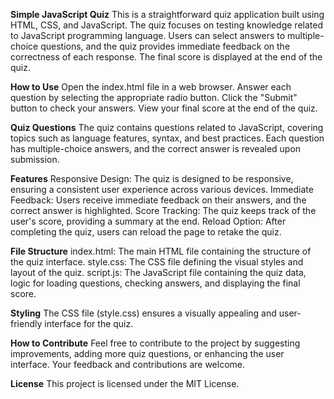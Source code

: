 
**Simple JavaScript Quiz**
This is a straightforward quiz application built using HTML, CSS, and JavaScript. The quiz focuses on testing knowledge related to JavaScript programming language. Users can select answers to multiple-choice questions, and the quiz provides immediate feedback on the correctness of each response. The final score is displayed at the end of the quiz.

**How to Use**
Open the index.html file in a web browser.
Answer each question by selecting the appropriate radio button.
Click the "Submit" button to check your answers.
View your final score at the end of the quiz.

**Quiz Questions**
The quiz contains questions related to JavaScript, covering topics such as language features, syntax, and best practices. Each question has multiple-choice answers, and the correct answer is revealed upon submission.

**Features**
Responsive Design: The quiz is designed to be responsive, ensuring a consistent user experience across various devices.
Immediate Feedback: Users receive immediate feedback on their answers, and the correct answer is highlighted.
Score Tracking: The quiz keeps track of the user's score, providing a summary at the end.
Reload Option: After completing the quiz, users can reload the page to retake the quiz.

**File Structure**
index.html: The main HTML file containing the structure of the quiz interface.
style.css: The CSS file defining the visual styles and layout of the quiz.
script.js: The JavaScript file containing the quiz data, logic for loading questions, checking answers, and displaying the final score.

**Styling**
The CSS file (style.css) ensures a visually appealing and user-friendly interface for the quiz.

**How to Contribute**
Feel free to contribute to the project by suggesting improvements, adding more quiz questions, or enhancing the user interface. Your feedback and contributions are welcome.

**License**
This project is licensed under the MIT License.
